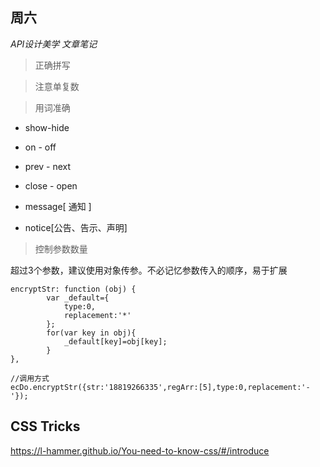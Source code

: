 ## 周六

*API设计美学  文章笔记*

>正确拼写

>注意单复数

>用词准确

- show-hide
- on - off
- prev - next
- close - open

- message[ 通知 ] 
- notice[公告、告示、声明]

> 控制参数数量

超过3个参数，建议使用对象传参。不必记忆参数传入的顺序，易于扩展
```
encryptStr: function (obj) {
        var _default={
            type:0,
            replacement:'*'
        };
        for(var key in obj){
            _default[key]=obj[key];
        }
},

//调用方式
ecDo.encryptStr({str:'18819266335',regArr:[5],type:0,replacement:'-'});

```

## CSS Tricks

https://l-hammer.github.io/You-need-to-know-css/#/introduce